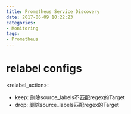 ```yaml
---
title: Prometheus Service Discovery
date: 2017-06-09 10:22:23
categories:
- Monitoring
tags:
- Prometheus
---
```



# relabel configs
<relabel_action>:
* keep: 删除source_labels不匹配regex的Target
* drop: 删除source_labels匹配regex的Target

